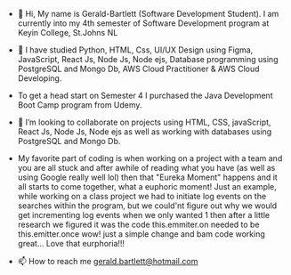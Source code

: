 - 👋 Hi, My name is Gerald-Bartlett (Software Development Student). I am currently into my 4th semester of Software Development program at Keyin College, St.Johns NL 
- 🌱 I have studied Python, HTML, Css, UI/UX Design using Figma, JavaScript, React Js, Node Js, Node ejs, Database programming using PostgreSQL and Mongo Db, AWS Cloud Practitioner & AWS Cloud Developing.
- To get a head start on Semester 4 I purchased the Java Development Boot Camp program from Udemy. 

- 💞️ I’m looking to collaborate on projects using HTML, CSS, javaScript, React Js, Node Js, Node ejs as well as working with databases using PostgreSQL and Mongo Db.
- My favorite part of coding is when working on a project with a team and you are all stuck and after awhile of reading what you have (as well as using Google really well lol) then that "Eureka Moment" happens and it all starts to come together, what a euphoric moment! Just an example, while working on a class project we had to initiate log events on the searches within the program, but we could'nt figure out why we would get incrementing log events when we only wanted 1 then after a little research we figured it was the code this.emmiter.on needed to be this.emitter.once wow! just a simple change and bam code working great... Love that eurphoria!!! 
- 📫 How to reach me gerald.bartlett@hotmail.com

<!---
Gerald-Bartlett/Gerald-Bartlett is a ✨ special ✨ repository because its `README.md` (this file) appears on your GitHub profile.
You can click the Preview link to take a look at your changes.
--->
